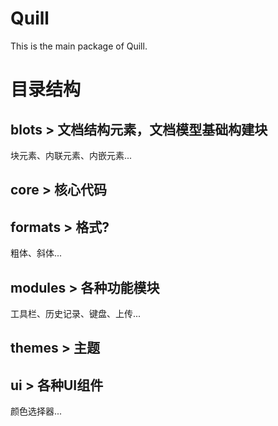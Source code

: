 # Quill

This is the main package of Quill.

# 目录结构
## blots > 文档结构元素，文档模型基础构建块
块元素、内联元素、内嵌元素...

## core > 核心代码

## formats > 格式?
粗体、斜体...

## modules > 各种功能模块
工具栏、历史记录、键盘、上传...

## themes > 主题


## ui > 各种UI组件
颜色选择器...
